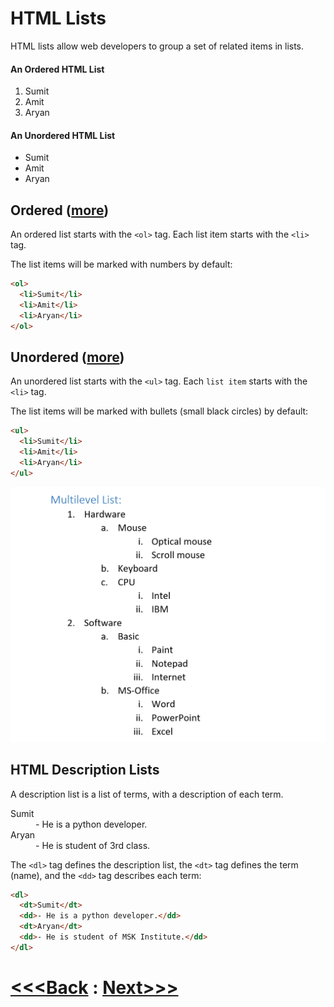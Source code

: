 # HTML Lists
HTML lists allow web developers to group a set of related items in lists.

<h4>An Ordered HTML List</h4>
<ol>
  <li>Sumit</li>
  <li>Amit</li>
  <li>Aryan</li>
</ol>

<h4>An Unordered HTML List</h4>
<ul>
  <li>Sumit</li>
  <li>Amit</li>
  <li>Aryan</li>
</ul>  

## Ordered ([more](03_Ordered_Lists.md))
An ordered list starts with the `<ol>` tag. Each list item starts with the `<li>` tag.

The list items will be marked with numbers by default:

```html
<ol>
  <li>Sumit</li>
  <li>Amit</li>
  <li>Aryan</li>
</ol>
```


## Unordered ([more](02_Unordered_List.md))

An unordered list starts with the `<ul>` tag. Each `list item` starts with the `<li>` tag.

The list items will be marked with bullets (small black circles) by default:

```html
<ul>
  <li>Sumit</li>
  <li>Amit</li>
  <li>Aryan</li>
</ul>
```

![alt text](list.png)


## HTML Description Lists

A description list is a list of terms, with a description of each term.

<dl>
  <dt>Sumit</dt>
  <dd>- He is a python developer.</dd>
  <dt>Aryan</dt>
  <dd>- He is student of 3rd class.</dd>
</dl>

The `<dl>` tag defines the description list, the `<dt>` tag defines the term (name), and the `<dd>` tag describes each term:

```html
<dl>
  <dt>Sumit</dt>
  <dd>- He is a python developer.</dd>
  <dt>Aryan</dt>
  <dd>- He is student of MSK Institute.</dd>
</dl>
```


# [<<<Back](../11_Links/Links.md) : [Next>>>](../13_Tables/01_Table.md)
